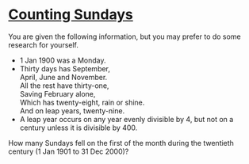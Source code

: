 # [Counting Sundays](https://projecteuler.net/problem=19)

You are given the following information, but you may prefer to do some research for yourself.

 - 1 Jan 1900 was a Monday.
 - Thirty days has September,  
   April, June and November.  
   All the rest have thirty-one,  
   Saving February alone,  
   Which has twenty-eight, rain or shine.  
   And on leap years, twenty-nine.  
 - A leap year occurs on any year evenly divisible by 4, but not on a century unless it is divisible by 400.

How many Sundays fell on the first of the month during the twentieth century (1 Jan 1901 to 31 Dec 2000)?

